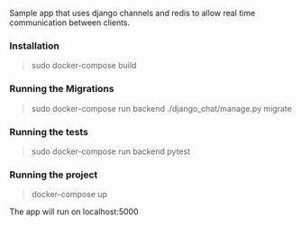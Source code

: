 Sample app that uses django channels and redis to allow real time communication between clients.

### Installation
> sudo docker-compose build


### Running the Migrations
> sudo docker-compose run backend ./django_chat/manage.py migrate


### Running the tests
> sudo docker-compose run backend pytest


### Running the project
> docker-compose up

The app will run on localhost:5000

